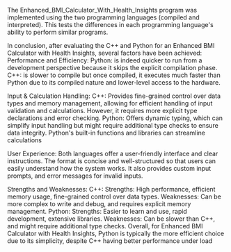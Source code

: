 The Enhanced_BMI_Calculator_With_Health_Insights program was implemented using the two programming languages (compiled and interpreted). This tests the differences in each programming language's ability to perform similar programs. 

In conclusion, after evaluating the C++ and Python for an Enhanced BMI Calculator with Health Insights, several factors have
been achieved:
Performance and Efficiency:
Python: is indeed quicker to run from a development perspective because it skips the explicit compilation phase.
C++: is slower to compile but once compiled, it executes much faster than Python due to its compiled nature and lower-level access to the hardware.

Input & Calculation Handling:
C++: Provides fine-grained control over data types and memory management, allowing for efficient handling of input
validation and calculations. However, it requires more explicit type declarations and error checking.
Python: Offers dynamic typing, which can simplify input handling but might require additional type checks to ensure
data integrity. Python's built-in functions and libraries can streamline calculations

User Experience:
Both languages offer a user-friendly interface and clear instructions. The format is concise and well-structured so that users can
easily understand how the system works. It also provides custom input prompts, and error messages for invalid inputs.

Strengths and Weaknesses:
C++:
Strengths: High performance, efficient memory usage, fine-grained control over data types.
Weaknesses: Can be more complex to write and debug, and requires explicit memory management.
Python:
Strengths: Easier to learn and use, rapid development, extensive libraries.
Weaknesses: Can be slower than C++, and might require additional type checks.
Overall, for Enhanced BMI Calculator with Health Insights, Python is typically the more efficient choice due to its simplicity,
despite C++ having better performance under load

